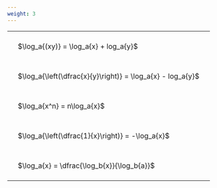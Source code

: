 ```yaml
---
weight: 3
---
```


<style type="text/css">
#T_5ba2f th.col_heading {
  text-align: left;
  font-size: 1em;
}
#T_5ba2f td {
  text-align: left;
  font-size: 1em;
  padding: 1.5em;
}
</style>
<table id="T_5ba2f">
  <thead>
  </thead>
  <tbody>
    <tr>
      <td id="T_5ba2f_row0_col0" class="data row0 col0" >$\log_a{(xy)} = \log_a{x} + log_a{y}$</td>
    </tr>
    <tr>
      <td id="T_5ba2f_row1_col0" class="data row1 col0" >$\log_a{\left(\dfrac{x}{y}\right)} = \log_a{x} - log_a{y}$</td>
    </tr>
    <tr>
      <td id="T_5ba2f_row2_col0" class="data row2 col0" >$\log_a{x^n} = n\log_a{x}$</td>
    </tr>
    <tr>
      <td id="T_5ba2f_row3_col0" class="data row3 col0" >$\log_a{\left(\dfrac{1}{x}\right)} = -\log_a{x}$</td>
    </tr>
    <tr>
      <td id="T_5ba2f_row4_col0" class="data row4 col0" >$\log_a{x} = \dfrac{\log_b{x}}{\log_b{a}}$</td>
    </tr>
  </tbody>
</table>
